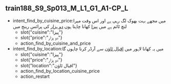 ## train188_S9_Sp013_M_L1_G1_A1-CP_L
* intent_find_by_cuisine_price:میں مجھے بہت بھوک لگ رہی ہے اور اس وقت میرا لنچ ٹائم ہے میں [پیزا](cuisine) کھانا چاہتا ہوں [دو ہزار](price) کی پرائس رینج میں
	- slot{"cuisine":"پیزا"}
	- slot{"price":"دو ہزار"}
	- action_find_by_cuisine_and_price
* intent_find_by_location:میں یہ کھانا لاہور میں [اقبال ٹاؤن](location) سے آرڈر کرنا چاہوں گا
	- slot{"cuisine":"پیزا"}
	- slot{"price":"دو ہزار"}
	- slot{"location":"اقبال ٹاؤن"}
	- action_find_by_location_cuisine_price
	- action_restart